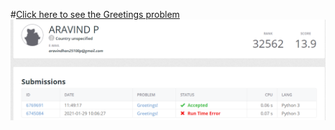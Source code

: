 #[Click here to see the Greetings problem](https://open.kattis.com/submissions/6769691/resubmit)
![Greetings](/Greetings.png)
